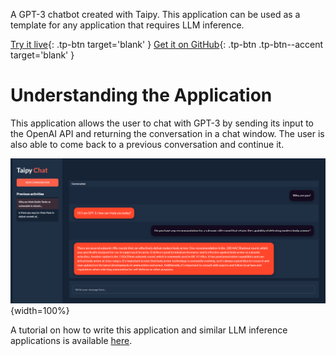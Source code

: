 A GPT-3 chatbot created with Taipy. This application can be used 
as a template for any application that requires LLM inference.

[Try it live](https://demo-llm-chat.taipy.cloud/){: .tp-btn target='blank' }
[Get it on GitHub](https://github.com/Avaiga/demo-llm-chat){: .tp-btn .tp-btn--accent target='blank' }

# Understanding the Application
This application allows the user to chat with GPT-3 by sending 
its input to the OpenAI API and returning the conversation in 
a chat window. The user is also able to come back to a previous 
conversation and continue it.

![ChatBot](images/chatbot_roundconv.png){width=100%}

A tutorial on how to write this application and similar 
LLM inference applications is available [here](../tutorials/chatbot/index.md).